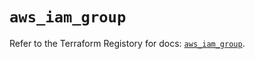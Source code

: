 # `aws_iam_group`

Refer to the Terraform Registory for docs: [`aws_iam_group`](https://registry.terraform.io/providers/hashicorp/aws/4.63.0/docs/resources/iam_group).
